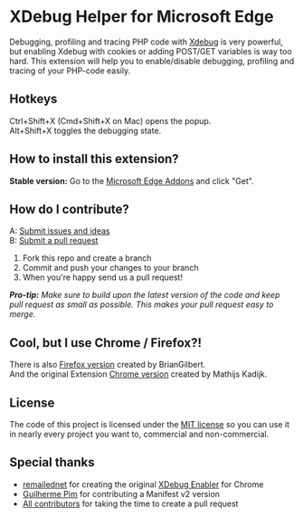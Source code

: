 XDebug Helper for Microsoft Edge
===============================

Debugging, profiling and tracing PHP code with [Xdebug](https://xdebug.org/) is very powerful, but enabling
Xdebug with cookies or adding POST/GET variables is way too hard. This extension will help you to enable/disable
debugging, profiling and tracing of your PHP-code easily.

Hotkeys
-------
Ctrl+Shift+X (Cmd+Shift+X on Mac) opens the popup.  
Alt+Shift+X toggles the debugging state.

How to install this extension?
------------------------------
**Stable version:** Go to the [Microsoft Edge Addons](https://microsoftedge.microsoft.com/)
and click "Get".

How do I contribute?
--------------------
A: [Submit issues and ideas](https://github.com/My6UoT9/xdebug-helper-for-edge/issues)  
B: [Submit a pull request](https://help.github.com/articles/using-pull-requests)

1. Fork this repo and create a branch
2. Commit and push your changes to your branch
3. When you're happy send us a pull request!

_**Pro-tip:** Make sure to build upon the latest version of the code and keep pull request as small as possible. 
This makes your pull request easy to merge._

Cool, but I use Chrome / Firefox?!
-------------------------
There is also [Firefox version](https://github.com/BrianGilbert/xdebug-helper-for-firefox) created by BrianGilbert.  
And the original Extension [Chrome version](https://github.com/mac-cain13/xdebug-helper-for-chrome) created by Mathijs 
Kadijk.

License
-------
The code of this project is licensed under the 
[MIT license](https://raw.github.com/My6UoT9/xdebug-helper-for-edge/master/source/License)
so you can use it in nearly every project you want to, commercial and non-commercial.

Special thanks
--------------
* [remailednet](https://web.archive.org/web/2012*/http://blog.remailed.net) for creating the original 
[XDebug Enabler](https://chrome.google.com/webstore/detail/eippbhbeglgcphcjmpjcjinjamabeoln) for Chrome
* [Guilherme Pim](https://github.com/pimguilherme) for contributing a Manifest v2 version
* [All contributors](https://github.com/mac-cain13/xdebug-helper-for-chrome/graphs/contributors) for taking the time to 
create a pull request
